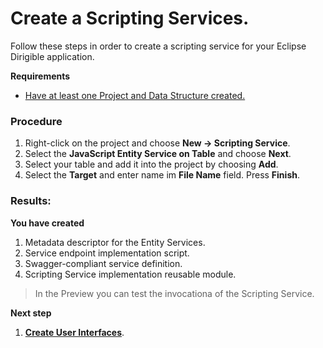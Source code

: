 # **Create a Scripting Services.**

Follow these steps in order to create a scripting service for your Eclipse Dirigible application.

**Requirements**
* [Have at least one Project and Data Structure created.](https://github.com/dirigiblelabs/curriculum/tree/master/KalinaGeorgieva/DataStructures.md)

### Procedure
1. Right-click on the project and choose **New -> Scripting Service**.
2. Select the **JavaScript Entity Service on Table** and choose **Next**.
3. Select your table and add it into the project by choosing **Add**.
4. Select the **Target** and enter name im **File Name**  field. Press **Finish**.

### Results:
**You have created**
1. Metadata descriptor for the Entity Services.
2. Service endpoint implementation script.
3. Swagger-compliant service definition.
4. Scripting Service implementation reusable module.

 >In the Preview you can test the invocationa of the Scripting Service.

**Next step**
1. [**Create User Interfaces**](https://github.com/dirigiblelabs/curriculum/tree/master/KalinaGeorgieva/UserInterfaces.md).
